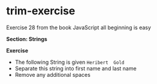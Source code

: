 # trim-exercise
Exercise 28 from the book JavaScript all beginning is easy 

**Section: Strings**

**Exercise**
- The following String is given
`Heribert  Gold`
- Separate this string into first name and last name
- Remove any additional spaces
